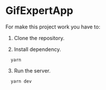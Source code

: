 # GifExpertApp

For make this project work you have to:

1. Clone the repository.

2. Install dependency.
```
  yarn
```
3. Run the server.
```
  yarn dev
```

